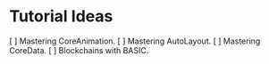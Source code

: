 # Tutorial Ideas

[ ] Mastering CoreAnimation.
[ ] Mastering AutoLayout.
[ ] Mastering CoreData.
[ ] Blockchains with BASIC.
 
